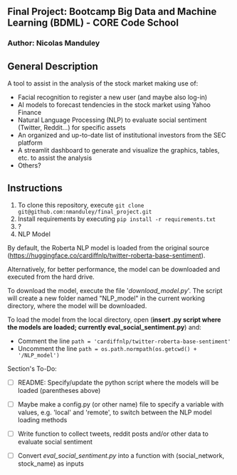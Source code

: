 ## Final Project: Bootcamp Big Data and Machine Learning (BDML) - CORE Code School
### Author: Nicolas Manduley

## General Description
A tool to assist in the analysis of the stock market making use of:
- Facial recognition to register a new user (and maybe also log-in)
- AI models to forecast tendencies in the stock market using Yahoo Finance
- Natural Language Processing (NLP) to evaluate social sentiment (Twitter, Reddit...) for specific assets
- An organized and up-to-date list of institutional investors from the SEC platform
- A streamlit dashboard to generate and visualize the graphics, tables, etc. to assist the analysis
- Others?

## Instructions
1. To clone this repository, execute `git clone git@github.com:nmanduley/final_project.git`
2. Install requirements by executing `pip install -r requirements.txt`
3. ?
4. NLP Model

By default, the Roberta NLP model is loaded from the original source (https://huggingface.co/cardiffnlp/twitter-roberta-base-sentiment).

Alternatively, for better performance, the model can be downloaded and executed from the hard drive.

To download the model, execute the file '*download_model.py*'. The script will create a new folder named "NLP_model" in the current working directory, where the model will be downloaded.

To load the model from the local directory, open (**insert .py script where the models are loaded; currently eval_social_sentiment.py**) and:
- Comment the line `path = 'cardiffnlp/twitter-roberta-base-sentiment' `
- Uncomment the line `path = os.path.normpath(os.getcwd() + '/NLP_model')`

Section's To-Do:
- [ ] README: Specify/update the python script where the models will be loaded (parentheses above)
- [ ] Maybe make a config.py (or other name) file to specify a variable with values, e.g. 'local' and 'remote', to switch between the NLP model loading methods 
- [ ] Write function to collect tweets, reddit posts and/or other data to evaluate social sentiment
- [ ] Convert *eval_social_sentiment.py* into a function with (social_network, stock_name) as inputs





